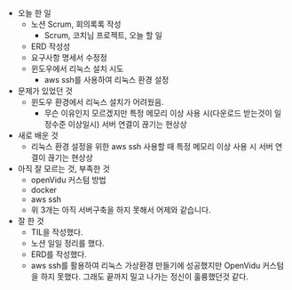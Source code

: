 - 오늘 한 일
    - 노션 Scrum, 회의록록 작성
        - Scrum, 코치님 프로젝트, 오늘 할 일
    - ERD 작성성
    - 요구사항 명세서 수정정
    - 윈도우에서 리눅스 설치 시도
        - aws ssh를 사용하여 리눅스 환경 설정
- 문제가 있었던 것
    - 윈도우 환경에서 리눅스 설치가 어려웠음.
        - 무슨 이유인지 모르겠지만 특정 메모리 이상 사용 시(다운로드 받는것이 일정수준 이상일시) 서버 연결이 끊기는 현상상
- 새로 배운 것
    - 리눅스 환경 설정을 위한 aws ssh 사용할 때 특정 메모리 이상 사용 시 서버 연결이 끊기는 현상상
- 아직 잘 모르는 것, 부족한 것
    - openVidu 커스텀 방법
    - docker
    - aws ssh
    - 위 3개는 아직 서버구축을 하지 못해서 어제와 같습니다.
- 잘 한 것
    - TIL을 작성했다.
    - 노션 일일 정리를 했다.
    - ERD를 작성했다.
    - aws ssh를 활용하여 리눅스 가상환경 만들기에 성공했지만 OpenVidu 커스텀을 하지 못했다. 그래도 끝까지 밀고 나가는 정신이 훌륭했던것 같다.